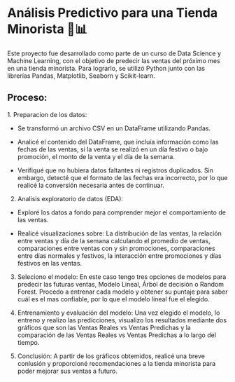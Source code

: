 # Análisis Predictivo para una Tienda Minorista 🤖📊
Este proyecto fue desarrollado como parte de un curso de Data Science y Machine Learning, con el objetivo de predecir las ventas del próximo mes en una tienda minorista. Para lograrlo, se utilizó Python junto con las librerías Pandas, Matplotlib, Seaborn y Scikit-learn.

<h2>Proceso:</h2>
1. Preparacion de los datos: 

* Se transformó un archivo CSV en un DataFrame utilizando Pandas.
  
* Analicé el contenido del DataFrame, que incluía información como las fechas de las ventas, si la venta se realizó en un día festivo o bajo promoción, el monto de la venta y el día de la semana.
  
* Verifiqué que no hubiera datos faltantes ni registros duplicados. Sin embargo, detecté que el formato de las fechas era incorrecto, por lo que realicé la conversión necesaria antes de continuar.
  
2. Analisis exploratorio de datos (EDA):

* Exploré los datos a fondo para comprender mejor el comportamiento de las ventas.

* Realicé visualizaciones sobre: La distribución de las ventas, la relación entre ventas y día de la semana calculando el promedio de ventas, comparaciones entre ventas con y sin promociones, comparaciones entre días normales y festivos, la interacción entre promociones y días festivos en las ventas.
  
3. Seleciono el modelo: En este caso tengo tres opciones de modelos para predecir las futuras ventas, Modelo Lineal, Árbol de decisión o Random Forest. Procedo a entrenar cada modelo y obtener su puntaje para saber cuál es el mas confiable, por lo que el modelo lineal fue el elegido.

4. Entrenamiento y evaluación del modelo: Una vez elegido el modelo, lo entreno y realizo las predicciones, visualizo los resultados mediante dos gráficos que son las Ventas Reales vs Ventas Predichas y la comparación de las Ventas Reales vs Ventas Predichas a lo largo del tiempo.

5. Conclusión: A partir de los gráficos obtemidos, realicé una breve conlusión y proporcioné recomendaciones a la tienda minorista para poder mejorar sus ventas a futuro.
